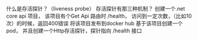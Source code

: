 什么是存活探针？（liveness probe）
存活探针有那三种机制？
创建一个.net core api 项目， 该项目有个Get Api 路由时 /health， 访问到一定次数，（比如10次）的时候，返回400错误
将该项目发布到docker hub
基于该项目创建一个pod， 并且创建一个Http存活探针，探针指向 /health 接口
 